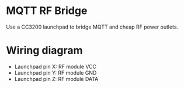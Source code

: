 MQTT RF Bridge
==============

Use a CC3200 launchpad to bridge MQTT and cheap RF power outlets.


# Wiring diagram
- Launchpad pin X: RF module VCC
- Launchpad pin Y: RF module GND
- Launchpad pin Z: RF module DATA
